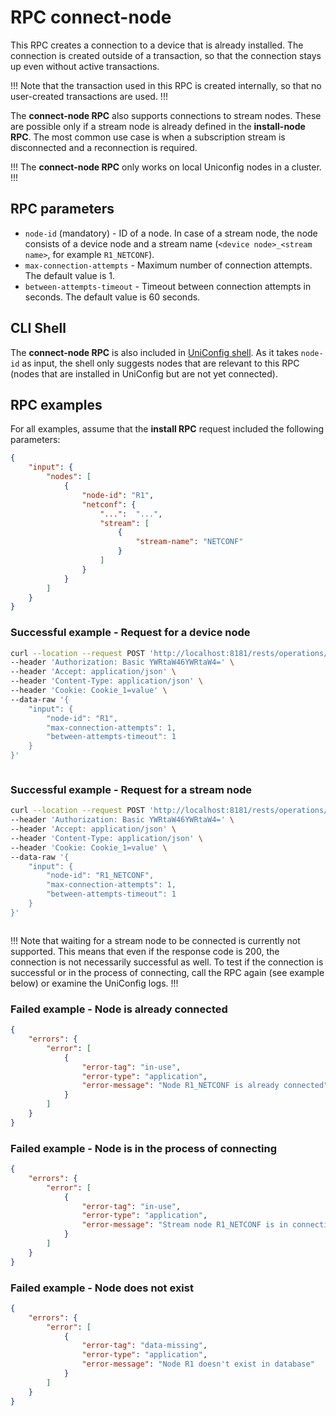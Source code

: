 # RPC connect-node

This RPC creates a connection to a device that is already installed.
The connection is created outside of a transaction,
so that the connection stays up even without active transactions.

!!!
Note that the transaction used in this RPC is created internally, so that no
user-created transactions are used.
!!!

The **connect-node RPC** also supports connections to stream nodes. These are
possible only if a stream node is already defined in the **install-node RPC**.
The most common use case is when a subscription stream is disconnected and a
reconnection is required.

!!!
The **connect-node RPC** only works on local Uniconfig nodes in a cluster.
!!!

## RPC parameters

- `node-id` (mandatory) - ID of a node. In case of a stream node, the node
  consists of a device node and a stream name (`<device node>_<stream name>`,
  for example `R1_NETCONF`).
- `max-connection-attempts` - Maximum number of connection attempts. The default
  value is 1.
- `between-attempts-timeout` - Timeout between connection attempts in seconds.
  The default value is 60 seconds.

## CLI Shell

The **connect-node RPC** is also included in
[UniConfig shell](https://docs.frinx.io/frinx-uniconfig/user-guide/uniconfig-operations/uniconfig-shell/).
As it takes `node-id` as input, the shell only suggests nodes that are relevant
to this RPC (nodes that are installed in UniConfig but are not yet connected).

## RPC examples

For all examples, assume that the **install RPC** request included the following
parameters:

```json
{
    "input": {
        "nodes": [
            {
                "node-id": "R1",
                "netconf": {
                    "...":  "...",
                    "stream": [
                        {
                            "stream-name": "NETCONF"
                        }
                    ]
                }
            }
        ]
    }
}
```

### Successful example - Request for a device node

```bash RPC Request
curl --location --request POST 'http://localhost:8181/rests/operations/connection-manager:connect-node' \
--header 'Authorization: Basic YWRtaW46YWRtaW4=' \
--header 'Accept: application/json' \
--header 'Content-Type: application/json' \
--header 'Cookie: Cookie_1=value' \
--data-raw '{
    "input": {
        "node-id": "R1",
        "max-connection-attempts": 1,
        "between-attempts-timeout": 1
    }
}'
```

```RPC Response, Status: 200
```

### Successful example - Request for a stream node

```bash RPC Request
curl --location --request POST 'http://localhost:8181/rests/operations/connection-manager:connect-node' \
--header 'Authorization: Basic YWRtaW46YWRtaW4=' \
--header 'Accept: application/json' \
--header 'Content-Type: application/json' \
--header 'Cookie: Cookie_1=value' \
--data-raw '{
    "input": {
        "node-id": "R1_NETCONF",
        "max-connection-attempts": 1,
        "between-attempts-timeout": 1
    }
}'
```

```RPC Response, Status: 200
```

!!!
Note that waiting for a stream node to be connected is currently not supported. This means that even if the response code is 200, the connection is not
necessarily successful as well. To test if the connection is successful or in
the process of connecting, call the RPC again (see example below) or examine the
UniConfig logs.
!!!

### Failed example - Node is already connected

```json RPC Response, Status: 409
{
    "errors": {
        "error": [
            {
                "error-tag": "in-use",
                "error-type": "application",
                "error-message": "Node R1_NETCONF is already connected"
            }
        ]
    }
}
```

### Failed example - Node is in the process of connecting

```json RPC Response, Status: 409
{
    "errors": {
        "error": [
            {
                "error-tag": "in-use",
                "error-type": "application",
                "error-message": "Stream node R1_NETCONF is in connection process."
            }
        ]
    }
}
```

### Failed example - Node does not exist

```json
{
    "errors": {
        "error": [
            {
                "error-tag": "data-missing",
                "error-type": "application",
                "error-message": "Node R1 doesn't exist in database"
            }
        ]
    }
}
```